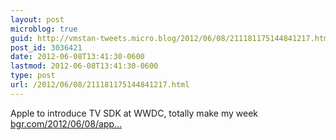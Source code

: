 ```yaml
---
layout: post
microblog: true
guid: http://vmstan-tweets.micro.blog/2012/06/08/211181175144841217.html
post_id: 3036421
date: 2012-06-08T13:41:30-0600
lastmod: 2012-06-08T13:41:30-0600
type: post
url: /2012/06/08/211181175144841217.html
---
```

Apple to introduce TV SDK at WWDC, totally make my week <a href="http://www.bgr.com/2012/06/08/apple-tv-sdk-wwdc-2012/">bgr.com/2012/06/08/app…</a>
